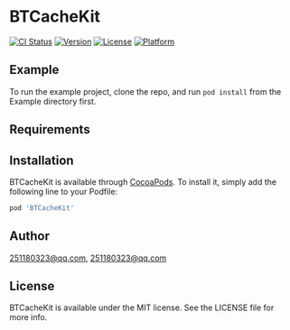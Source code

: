 # BTCacheKit

[![CI Status](http://img.shields.io/travis/251180323@qq.com/BTCacheKit.svg?style=flat)](https://travis-ci.org/251180323@qq.com/BTCacheKit)
[![Version](https://img.shields.io/cocoapods/v/BTCacheKit.svg?style=flat)](http://cocoapods.org/pods/BTCacheKit)
[![License](https://img.shields.io/cocoapods/l/BTCacheKit.svg?style=flat)](http://cocoapods.org/pods/BTCacheKit)
[![Platform](https://img.shields.io/cocoapods/p/BTCacheKit.svg?style=flat)](http://cocoapods.org/pods/BTCacheKit)

## Example

To run the example project, clone the repo, and run `pod install` from the Example directory first.

## Requirements

## Installation

BTCacheKit is available through [CocoaPods](http://cocoapods.org). To install
it, simply add the following line to your Podfile:

```ruby
pod 'BTCacheKit'
```

## Author

251180323@qq.com, 251180323@qq.com

## License

BTCacheKit is available under the MIT license. See the LICENSE file for more info.
